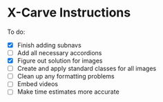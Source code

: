 # X-Carve Instructions

To do: 
- [x] Finish adding subnavs
- [ ] Add all necessary accordions
- [x] Figure out solution for images
- [ ] Create and apply standard classes for all images
- [ ] Clean up any formatting problems
- [ ] Embed videos
- [ ] Make time estimates more accurate
